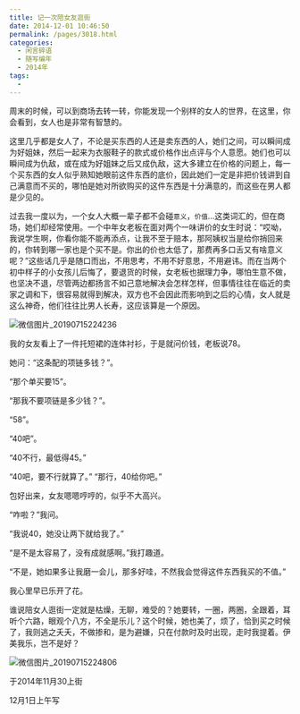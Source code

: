 ```yaml
---
title: 记一次陪女友逛街
date: 2014-12-01 10:46:50
permalink: /pages/3018.html
categories:
  - 闲言碎语
  - 随写编年
  - 2014年
tags:
  - 
---
```


周末的时候，可以到商场去转一转，你能发现一个别样的女人的世界，在这里，你会看到，女人也是非常有智慧的。

这里几乎都是女人了，不论是买东西的人还是卖东西的人，她们之间，可以瞬间成为好姐妹，然后一起来为衣服鞋子的款式或价格作出点评与个人意愿。她们也可以瞬间成为仇敌，或在成为好姐妹之后又成仇敌，这大多建立在价格的问题上，每一个买东西的女人似乎熟知她眼前这件东西的底价，因此她们一定是非把价钱讲到自己满意而不买的，哪怕是她对所欲购买的这件东西是十分满意的，而这些在男人都是少见的。

过去我一度以为，一个女人大概一辈子都不会碰`意义`，`价值`…这类词汇的，但在商场，她们却经常使用。一个中年女老板在面对两个一味讲价的女生时说：“哎呦，我说学生啊，你看你能不能再添点，让我不至于赔本，那阿姨权当是给你捎回来的，你转到哪一家也是个买不是。你出的价也太低了，那费再多口舌又有啥意义呢？”这些话几乎是随口而出，不用思考，不用不好意思，不用避讳。而在当两个初中样子的小女孩儿后悔了，要退货的时候，女老板也据理力争，哪怕生意不做，也坚决不退，尽管两边都扬言不如己意地解决会怎样怎样，但事情往往在临近的卖家之调和下，很容易就得到解决，双方也不会因此而影响到之后的心情，女人就是这么神奇，他们往往比男人长寿，这应该算是一个原因。

![微信图片_20190715224236](https://ae01.alicdn.com/kf/HTB1.tf4aaL7gK0jSZFBq6xZZpXak.jpg)

我的女友看上了一件托短裙的连体衬衫，于是就问价钱，老板说78。

她问：“这条配的项链多钱？”。

“那个单买要15”。

“那我不要项链是多少钱？”。

“58”。

“40吧”。

“40不行，最低得45。”

“40吧，要不行就算了。”
“那行，40给你吧。”

包好出来，女友嗯嗯哼哼的，似乎不大高兴。

“咋啦？”我问。

“我说40，她没让两下就给我了。”

“是不是太容易了，没有成就感啊。”我打趣道。

“不是，她如果多让我磨一会儿，那多好哇，不然我会觉得这件东西我买的不值。”

我心里早已乐开了花。

谁说陪女人逛街一定就是枯燥，无聊，难受的？她要转，一圈，两圈，全跟着，耳听个六路，眼观个八方，不全是乐儿？这个时候，她也美了，烦了，恰到买之时候了，我则逃之夭夭，不做掺和，是为避嫌，只在付款时及时出现，走时我提着。伊美我乐，岂不是好？

![微信图片_20190715224806](https://ae01.alicdn.com/kf/HTB1muY4aXP7gK0jSZFjq6A5aXXa0.jpg)



于2014年11月30上街



12月1日上午写
